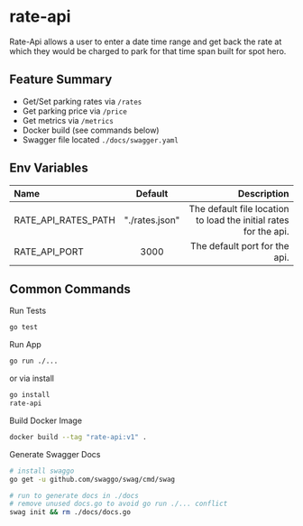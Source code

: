 # rate-api

Rate-Api allows a user to enter a date time range and get back the rate at which they would be charged to park for that time span built for spot hero.

## Feature Summary

* Get/Set parking rates via `/rates`
* Get parking price via `/price`
* Get metrics via `/metrics`
* Docker build (see commands below)
* Swagger file located `./docs/swagger.yaml`

## Env Variables

| Name                |    Default     |                                                      Description |
| :------------------ | :------------: | ---------------------------------------------------------------: |
| RATE_API_RATES_PATH | "./rates.json" | The default file location to load the initial rates for the api. |
| RATE_API_PORT       |      3000      |                                    The default port for the api. |

## Common Commands

Run Tests

```bash
go test
```

Run App

```bash
go run ./...
```

or via install

```bash
go install
rate-api
```

Build Docker Image

```bash
docker build --tag "rate-api:v1" .
```

Generate Swagger Docs

```bash
# install swaggo
go get -u github.com/swaggo/swag/cmd/swag

# run to generate docs in ./docs
# remove unused docs.go to avoid go run ./... conflict
swag init && rm ./docs/docs.go
 ```